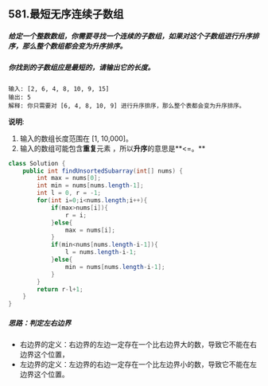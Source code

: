 ## 581.最短无序连续子数组

##### 给定一个整数数组，你需要寻找一个**连续的子数组**，如果对这个子数组进行升序排序，那么整个数组都会变为升序排序。

##### 你找到的子数组应是**最短**的，请输出它的长度。

```
输入: [2, 6, 4, 8, 10, 9, 15]
输出: 5
解释: 你只需要对 [6, 4, 8, 10, 9] 进行升序排序，那么整个表都会变为升序排序。
```

**说明**:

1. 输入的数组长度范围在 [1, 10,000]。
2. 输入的数组可能包含**重复**元素 ，所以**升序**的意思是**<=。**

```java
class Solution {
    public int findUnsortedSubarray(int[] nums) {
        int max = nums[0];
        int min = nums[nums.length-1];
        int l = 0, r = -1;
        for(int i=0;i<nums.length;i++){
            if(max>nums[i]){
                r = i;
            }else{
                max = nums[i];
            }
            if(min<nums[nums.length-i-1]){
                l = nums.length-i-1;
            }else{
                min = nums[nums.length-i-1];
            }
        }
        return r-l+1;
    }
}
```

##### 思路：判定左右边界

- 右边界的定义：右边界的左边一定存在一个比右边界大的数，导致它不能在右边界这个位置，
- 左边界的定义：左边界的右边一定存在一个比左边界小的数，导致它不能在左边界这个位置。

